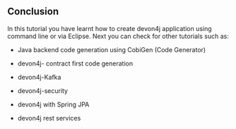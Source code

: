 
## Conclusion

In this tutorial you have learnt how to create devon4j application using command line or via Eclipse. Next you can check for other tutorials such as:

 
* Java backend code generation using CobiGen (Code Generator)
 
 
* devon4j- contract first code generation
 
 
* devon4j-Kafka
 
 
* devon4j-security
 
 
* devon4j with Spring JPA
 
 
* devon4j rest services
 